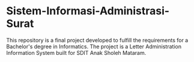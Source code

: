 # Sistem-Informasi-Administrasi-Surat
This repository is a final project developed to fulfill the requirements for a Bachelor's degree in Informatics. The project is a Letter Administration Information System built for SDIT Anak Sholeh Mataram.
